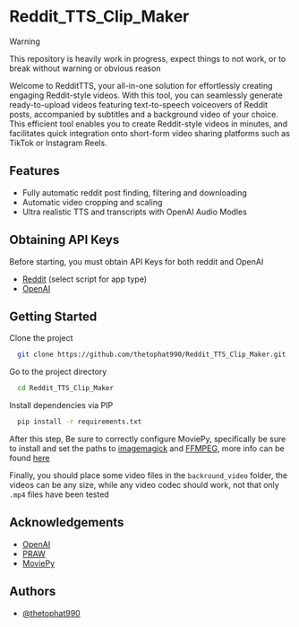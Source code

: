 
# Reddit_TTS_Clip_Maker

> [!warning]  
> This repository is heavily work in progress, expect things to not work, or to break without warning or obvious reason

Welcome to RedditTTS, your all-in-one solution for effortlessly creating engaging Reddit-style videos. With this tool, you can seamlessly generate ready-to-upload videos featuring text-to-speech voiceovers of Reddit posts, accompanied by subtitles and a background video of your choice. This efficient tool enables you to create Reddit-style videos in minutes, and facilitates quick integration onto short-form video sharing platforms such as TikTok or Instagram Reels. 
## Features

- Fully automatic reddit post finding, filtering and downloading
- Automatic video cropping and scaling
- Ultra realistic TTS and transcripts with OpenAI Audio Modles


## Obtaining API Keys

Before starting, you must obtain API Keys for both reddit and OpenAI

- [Reddit](https://www.reddit.com/wiki/api/) (select script for app type)
- [OpenAI](https://www.howtogeek.com/885918/how-to-get-an-openai-api-key/)

## Getting Started

Clone the project

```bash
  git clone https://github.com/thetophat990/Reddit_TTS_Clip_Maker.git
```

Go to the project directory

```bash
  cd Reddit_TTS_Clip_Maker
```

Install dependencies via PIP

```bash
  pip install -r requirements.txt
``` 

After this step, Be sure to correctly configure MoviePy, specifically be sure to install and set the paths to [imagemagick](https://www.imagemagick.org/script/index.php) and [FFMPEG](https://ffmpeg.org/), more info can be found [here](https://moviepy.readthedocs.io/en/latest/install.html)

Finally, you should place some video files in the `backround_video` folder, the videos can be any size, while any video codec should work, not that only `.mp4` files have been tested

## Acknowledgements

 - [OpenAI](https://openai.com/)
 - [PRAW](https://pypi.org/project/praw/)
 - [MoviePy](https://pypi.org/project/moviepy/)


## Authors

- [@thetophat990](https://github.com/thetophat990)

